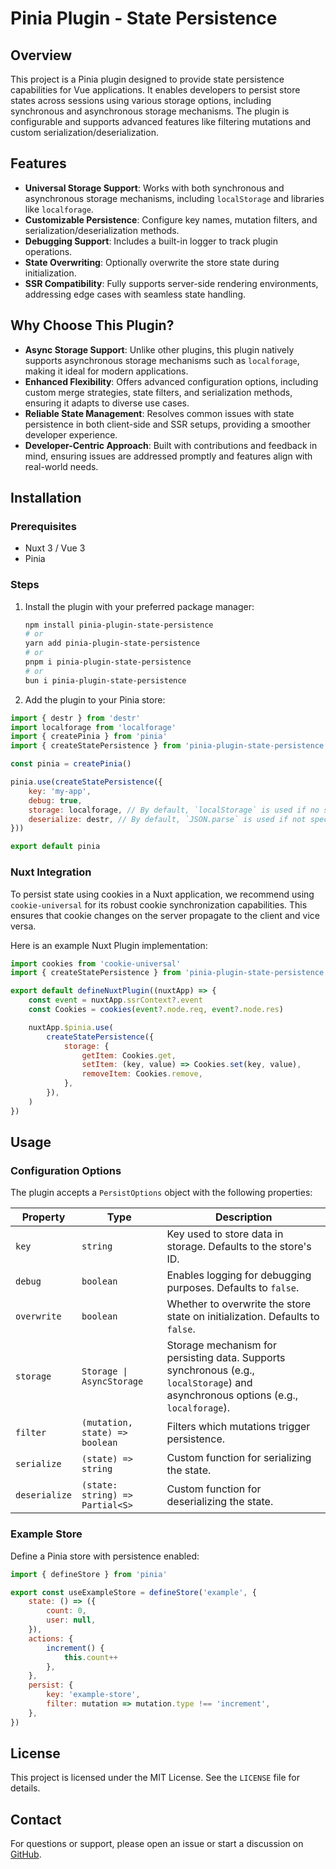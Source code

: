 # Pinia Plugin - State Persistence

## Overview

This project is a Pinia plugin designed to provide state persistence capabilities for Vue applications. It enables developers to persist store states across sessions using various storage options, including synchronous and asynchronous storage mechanisms. The plugin is configurable and supports advanced features like filtering mutations and custom serialization/deserialization.

## Features

- **Universal Storage Support**: Works with both synchronous and asynchronous storage mechanisms, including `localStorage` and libraries like `localforage`.
- **Customizable Persistence**: Configure key names, mutation filters, and serialization/deserialization methods.
- **Debugging Support**: Includes a built-in logger to track plugin operations.
- **State Overwriting**: Optionally overwrite the store state during initialization.
- **SSR Compatibility**: Fully supports server-side rendering environments, addressing edge cases with seamless state handling.

## Why Choose This Plugin?

- **Async Storage Support**: Unlike other plugins, this plugin natively supports asynchronous storage mechanisms such as `localforage`, making it ideal for modern applications.
- **Enhanced Flexibility**: Offers advanced configuration options, including custom merge strategies, state filters, and serialization methods, ensuring it adapts to diverse use cases.
- **Reliable State Management**: Resolves common issues with state persistence in both client-side and SSR setups, providing a smoother developer experience.
- **Developer-Centric Approach**: Built with contributions and feedback in mind, ensuring issues are addressed promptly and features align with real-world needs.

## Installation

### Prerequisites

- Nuxt 3 / Vue 3
- Pinia

### Steps

1. Install the plugin with your preferred package manager:

   ```bash
   npm install pinia-plugin-state-persistence
   # or
   yarn add pinia-plugin-state-persistence
   # or
   pnpm i pinia-plugin-state-persistence
   # or
   bun i pinia-plugin-state-persistence
   ```

2. Add the plugin to your Pinia store:

```javascript
import { destr } from 'destr'
import localforage from 'localforage'
import { createPinia } from 'pinia'
import { createStatePersistence } from 'pinia-plugin-state-persistence'

const pinia = createPinia()

pinia.use(createStatePersistence({
	key: 'my-app',
	debug: true,
	storage: localforage, // By default, `localStorage` is used if no storage option is specified
	deserialize: destr, // By default, `JSON.parse` is used if not specified
}))

export default pinia
```

### Nuxt Integration

To persist state using cookies in a Nuxt application, we recommend using `cookie-universal` for its robust cookie synchronization capabilities. This ensures that cookie changes on the server propagate to the client and vice versa.

Here is an example Nuxt Plugin implementation:

```javascript
import cookies from 'cookie-universal'
import { createStatePersistence } from 'pinia-plugin-state-persistence'

export default defineNuxtPlugin((nuxtApp) => {
	const event = nuxtApp.ssrContext?.event
	const Cookies = cookies(event?.node.req, event?.node.res)

	nuxtApp.$pinia.use(
		createStatePersistence({
			storage: {
				getItem: Cookies.get,
				setItem: (key, value) => Cookies.set(key, value),
				removeItem: Cookies.remove,
			},
		}),
	)
})
```

## Usage

### Configuration Options

The plugin accepts a `PersistOptions` object with the following properties:

| Property        | Type                                | Description                                                                 |
|-----------------|-------------------------------------|-----------------------------------------------------------------------------|
| `key`           | `string`                            | Key used to store data in storage. Defaults to the store's ID.             |
| `debug`         | `boolean`                          | Enables logging for debugging purposes. Defaults to `false`.               |
| `overwrite`     | `boolean`                          | Whether to overwrite the store state on initialization. Defaults to `false`.|
| `storage`       | `Storage \| AsyncStorage`            | Storage mechanism for persisting data. Supports synchronous (e.g., `localStorage`) and asynchronous options (e.g., `localforage`). |
| `filter`        | `(mutation, state) => boolean`     | Filters which mutations trigger persistence.                               |
| `serialize`     | `(state) => string`                | Custom function for serializing the state.                                 |
| `deserialize`   | `(state: string) => Partial<S>`    | Custom function for deserializing the state.                               |

### Example Store

Define a Pinia store with persistence enabled:

```javascript
import { defineStore } from 'pinia'

export const useExampleStore = defineStore('example', {
	state: () => ({
		count: 0,
		user: null,
	}),
	actions: {
		increment() {
			this.count++
		},
	},
	persist: {
		key: 'example-store',
		filter: mutation => mutation.type !== 'increment',
	},
})
```

## License

This project is licensed under the MIT License. See the `LICENSE` file for details.

## Contact

For questions or support, please open an issue or start a discussion on [GitHub](https://github.com/stephenjason89/pinia-plugin-state-persistence/issues).

